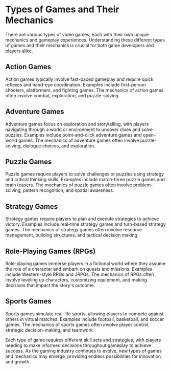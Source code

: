 Types of Games and Their Mechanics
========================================================================

There are various types of video games, each with their own unique mechanics and gameplay experiences. Understanding these different types of games and their mechanics is crucial for both game developers and players alike.

Action Games
------------

Action games typically involve fast-paced gameplay and require quick reflexes and hand-eye coordination. Examples include first-person shooters, platformers, and fighting games. The mechanics of action games often involve combat, exploration, and puzzle-solving.

Adventure Games
---------------

Adventure games focus on exploration and storytelling, with players navigating through a world or environment to uncover clues and solve puzzles. Examples include point-and-click adventure games and open-world games. The mechanics of adventure games often involve puzzle-solving, dialogue choices, and exploration.

Puzzle Games
------------

Puzzle games require players to solve challenges or puzzles using strategy and critical thinking skills. Examples include match-three puzzle games and brain teasers. The mechanics of puzzle games often involve problem-solving, pattern recognition, and spatial awareness.

Strategy Games
--------------

Strategy games require players to plan and execute strategies to achieve victory. Examples include real-time strategy games and turn-based strategy games. The mechanics of strategy games often involve resource management, building structures, and tactical decision making.

Role-Playing Games (RPGs)
-------------------------

Role-playing games immerse players in a fictional world where they assume the role of a character and embark on quests and missions. Examples include Western-style RPGs and JRPGs. The mechanics of RPGs often involve leveling up characters, customizing equipment, and making decisions that impact the story's outcome.

Sports Games
------------

Sports games simulate real-life sports, allowing players to compete against others in virtual matches. Examples include football, basketball, and soccer games. The mechanics of sports games often involve player control, strategic decision-making, and teamwork.

Each type of game requires different skill sets and strategies, with players needing to make informed decisions throughout gameplay to achieve success. As the gaming industry continues to evolve, new types of games and mechanics may emerge, providing endless possibilities for innovation and growth.


